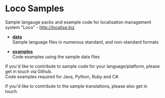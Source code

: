 # Loco Samples

Sample langauge packs and example code for localisation management system "Loco" - http://localise.biz


* **[data](data/)**  
  Sample language files in numerous standard, and non-standard formats  
  
* **[examples](examples/)**  
  Code examples using the sample data files

If you'd like to contribute to sample code for your language/platform, please get in touch via Github.  
Code examples required for Java, Python, Ruby and C#.

If you'd like to contribute to the sample translations, please also get in touch.
